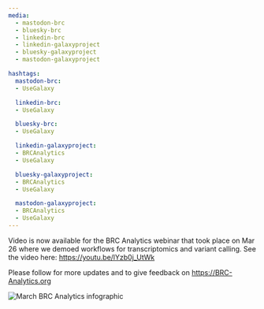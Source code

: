 ```yaml
---
media:
  - mastodon-brc
  - bluesky-brc
  - linkedin-brc
  - linkedin-galaxyproject
  - bluesky-galaxyproject
  - mastodon-galaxyproject

hashtags:
  mastodon-brc:
  - UseGalaxy

  linkedin-brc:
  - UseGalaxy

  bluesky-brc:
  - UseGalaxy

  linkedin-galaxyproject:
  - BRCAnalytics
  - UseGalaxy

  bluesky-galaxyproject:
  - BRCAnalytics
  - UseGalaxy

  mastodon-galaxyproject:
  - BRCAnalytics
  - UseGalaxy
---
```

Video is now available for the BRC Analytics webinar that took place on Mar 26 where we demoed workflows for transcriptomics and variant calling. See the video here:
https://youtu.be/lYzb0j_UtWk

Please follow for more updates and to give feedback on https://BRC-Analytics.org

![March BRC Analytics infographic](https://galaxyproject.org/events/2025-03-26-brc-galaxy-webinar/March26-2025.png)


